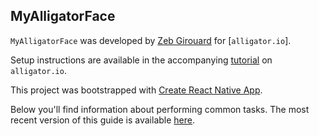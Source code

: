 ## MyAlligatorFace

`MyAlligatorFace` was developed by [Zeb Girouard](http://portfolio.zebgirouard.com/) for [`alligator.io`].

Setup instructions are available in the accompanying [tutorial](https://alligator.io/react/react-native-getting-started/react/react-native-react-navigation) on `alligator.io`.

This project was bootstrapped with [Create React Native App](https://github.com/react-community/create-react-native-app).

Below you'll find information about performing common tasks. The most recent version of this guide is available [here](https://github.com/react-community/create-react-native-app/blob/master/react-native-scripts/template/README.md).
